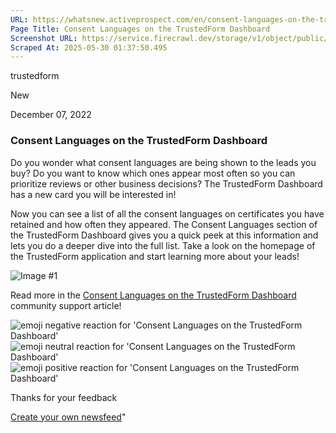 ```yaml
---
URL: https://whatsnew.activeprospect.com/en/consent-languages-on-the-trustedform-dashboard
Page Title: Consent Languages on the TrustedForm Dashboard
Screenshot URL: https://service.firecrawl.dev/storage/v1/object/public/media/screenshot-6cd0f438-aae7-481d-80b7-7335c52f7e4e.png
Scraped At: 2025-05-30 01:37:50.495
---
```

trustedform




New




December 07, 2022

### Consent Languages on the TrustedForm Dashboard

Do you wonder what consent languages are being shown to the leads you buy? Do you want to know which ones appear most often so you can prioritize reviews or other business decisions? The TrustedForm Dashboard has a new card you will be interested in!

Now you can see a list of all the consent languages on certificates you have retained and how often they appeared. The Consent Languages section of the TrustedForm Dashboard gives you a quick peek at this information and lets you do a deeper dive into the full list. Take a look on the homepage of the TrustedForm application and start learning more about your leads!

![Image #1](https://app.getbeamer.com/pictures?id=273365-ERfvv70X77-9DHTvv73vv73vv71mdTsAP--_ve-_ve-_vUjvv70DKe-_ve-_ve-_vR1hd--_ve-_vWjvv70.&v=4)

Read more in the [Consent Languages on the TrustedForm Dashboard](https://community.activeprospect.com/posts/4885866-consent-languages-on-the-trustedform-dashboard) community support article!

![emoji negative reaction for 'Consent Languages on the TrustedForm Dashboard'](https://app.getbeamer.com/images/emojiNeg.svg)![emoji neutral reaction for 'Consent Languages on the TrustedForm Dashboard'](https://app.getbeamer.com/images/emojiNeut.svg)![emoji positive reaction for 'Consent Languages on the TrustedForm Dashboard'](https://app.getbeamer.com/images/emojiPos.svg)

Thanks for your feedback

[Create your own newsfeed](https://www.getbeamer.com/?ref=watermark_MErKJCnu12412_public&company=ActiveProspect&watermarkRef=create&utm_term=MErKJCnu12412&utm_content=ActiveProspect&utm_source=standalone&utm_medium=footer&utm_campaign=create)"

